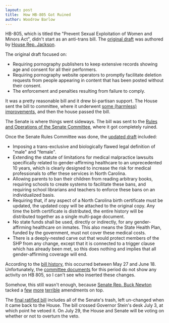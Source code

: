 ```yaml
---
layout: post
title:  How HB-805 Got Ruined
author: Woodrow Barlow
---
```


HB-805, which is titled the "Prevent Sexual Exploitation of Women and Minors Act", didn't start as an anti-trans bill. The [original draft](https://www.ncleg.gov/Sessions/2025/Bills/House/PDF/H805v0.pdf) was authored by [House Rep. Jackson](https://www.ncleg.gov/Members/Biography/H/804).

The original draft focused on:

* Requiring pornography publishers to keep extensive records showing age and consent for all their performers.
* Requiring pornography website operators to promptly facilitate deletion requests from people appearing in content that has been posted without their consent.
* The enforcement and penalties resulting from failure to comply.

It was a pretty reasonable bill and it drew bi-partisan support. The House sent the bill to committee, where it underwent [some (harmless) improvements](https://webservices.ncleg.gov/ViewBillDocument/2025/5530/0/H805-PCS10500-CV-24), and then the house passed the bill.

The Senate is where things went sideways. The bill was sent to the [Rules and Operations of the Senate Committee](https://www.ncleg.gov/Committees/CommitteeInfo/SenateStanding/148), where it got completely ruined.

Once the Senate Rules Committee was done, the [updated draft](https://webservices.ncleg.gov/ViewBillDocument/2025/6625/0/H805-PCS10543-CE-20) included:

* Imposing a trans-exclusive and biologically flawed legal definition of "male" and "female".
* Extending the statute of limitations for medical malpractice lawsuits specifically related to gender-affirming healthcare to an unprecedented 10 years, which is clearly designed to increase the risk for medical professionals to offer these services in North Carolina.
* Allowing parents to ban their children from reading arbitrary books, requiring schools to create systems to facilitate these bans, and requiring school librarians and teachers to enforce these bans on an individualized basis.
* Requiring that, if any aspect of a North Carolina birth certificate must be updated, the updated copy will be attached to the original copy. Any time the birth certificate is distributed, the entire history will be distributed together as a single multi-page document.
* No state funds shall be used, directly or indirectly, for any gender-affirming healthcare on inmates. This also means the State Health Plan, funded by the government, must not cover these medical costs.
* There is a deeply-nested carve out that would protect members of the SHP from any change, except that it is connected to a trigger clause which has already been met, so this does nothing and implies that all gender-affirming coverage will end.

According to the [bill history](https://www.ncleg.gov/BillLookup/2025/H805), this occurred between May 27 and June 18. Unfortunately, the [committee documents](https://www.ncleg.gov/Committees/CommitteeInfo/SenateStanding/148/Documents/) for this period do not show any activity on HB 805, so I can't see who inserted these changes.

Somehow, this still wasn't enough, because [Senate Rep. Buck Newton](https://www.ncleg.gov/Members/Biography/s/443) tacked a [few](https://webservices.ncleg.gov/ViewBillDocument/2025/6881/0/H805-A-NBC-16671) [more](https://webservices.ncleg.gov/ViewBillDocument/2025/6878/0/H805-A-NBC-16670) [terrible](https://webservices.ncleg.gov/ViewBillDocument/2025/6876/0/H805-A-NBC-16669) amendments on top.

The [final ratified bill](https://www.ncleg.gov/Sessions/2025/Bills/House/PDF/H805v5.pdf) includes all of the Senate's trash, left un-changed when it came back to the House. The bill crossed Governor Stein's desk July 3, at which point he vetoed it. On July 29, the House and Senate will be voting on whether or not to overturn the veto.
